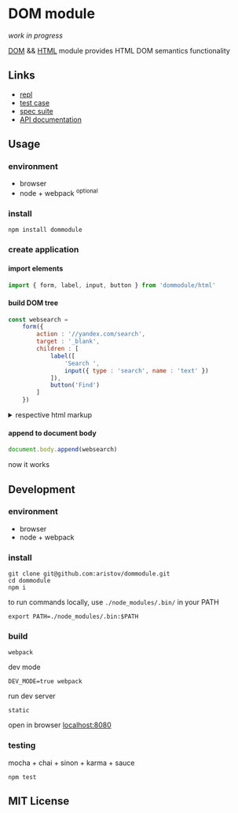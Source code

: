 # DOM module

<!--
todo links: dist, dist global, spec, repl, test, documentation
-->

<em>work in progress</em>

[DOM](//dom.spec.whatwg.org)
&&
[HTML](//html.spec.whatwg.org)
module provides HTML DOM semantics functionality

## Links

 - [repl](//aristov.github.io/dommodule/repl/repl.html)
 - [test case](//aristov.github.io/dommodule/test/test.html)
 - [spec suite](//aristov.github.io/dommodule/spec/spec.html)
 - [API documentation](//aristov.github.io/dommodule/documentation)

## Usage

### environment

 - browser
 - node + webpack <sup>optional</sup>

### install

```
npm install dommodule
```

### create application

#### import elements

```js
import { form, label, input, button } from 'dommodule/html'
```

#### build DOM tree

```js
const websearch = 
    form({
        action : '//yandex.com/search',
        target : '_blank',
        children : [
            label([
                'Search ',
                input({ type : 'search', name : 'text' })
            ]),
            button('Find')
        ]
    })
```

<details>
<summary>respective html markup</summary>
<!--now `websearch` DOM structure is respective to this markup-->
```html
<form action=//yandex.com/search target=_blank>
    <label>
        Search 
        <input type=search name=text>
    </label>
    <button>Find</button>
</form>
```
</details>

#### append to document body

```js
document.body.append(websearch)
```

now it works

## Development

### environment

 - browser
 - node + webpack

### install

```
git clone git@github.com:aristov/dommodule.git
cd dommodule
npm i
```

to run commands locally, use `./node_modules/.bin/` in your PATH

```
export PATH=./node_modules/.bin:$PATH
```

### build

```
webpack
```

dev mode

```
DEV_MODE=true webpack
```

run dev server

```
static
```

open in browser [localhost:8080](//localhost:8080/)

### testing

mocha + chai + sinon + karma + sauce
```
npm test
```

## MIT License
